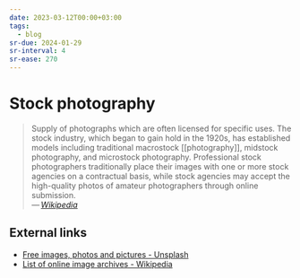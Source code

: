```yaml
---
date: 2023-03-12T00:00+03:00
tags:
  - blog
sr-due: 2024-01-29
sr-interval: 4
sr-ease: 270
---
```


# Stock photography

> Supply of photographs which are often licensed for specific uses. The stock
> industry, which began to gain hold in the 1920s, has established models
> including traditional macrostock [[photography]], midstock photography, and
> microstock photography. Professional stock photographers traditionally place
> their images with one or more stock agencies on a contractual basis, while
> stock agencies may accept the high-quality photos of amateur photographers
> through online submission.\
> — <cite>[Wikipedia](https://en.wikipedia.org/wiki/Stock_photography)</cite>

## External links

- [Free images, photos and pictures - Unsplash](https://unsplash.com/)
- [List of online image archives - Wikipedia](https://en.wikipedia.org/wiki/List_of_online_image_archives)
